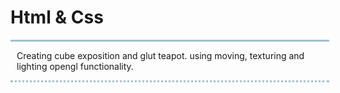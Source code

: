 <h1> Html & Css</h1>
<div style="width:500px;
border-top:3px solid #9EC1D4;
border-bottom: dotted 3px #9EC1D4;
padding-left:10px">
<p>Creating cube exposition and glut teapot. using moving, texturing and lighting opengl functionality.

